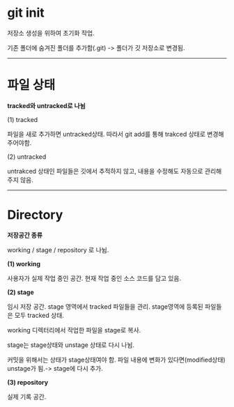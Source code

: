 # git init

저장소 생성을 위하여 초기화 작업.

기존 폴더에 숨겨진 폴더를 추가함(.git) -> 폴더가 깃 저장소로 변경됨. 


***

# 파일 상태

**tracked와 untracked로 나뉨**

(1) tracked

파일을 새로 추가하면 untracked상태. 따라서 git add를 통해 trakced 상태로 변경해주어야함. 

(2) untracked

untrakced 상태인 파일들은 깃에서 추적하지 않고, 내용을 수정해도 자동으로 관리해주지 않음.

***

# Directory

**저장공간 종류**

working / stage / repository 로 나뉨. 

**(1) working**

사용자가 실제 작업 중인 공간. 현재 작업 중인 소스 코드를 담고 있음.


**(2) stage**

임시 저장 공간. stage 영역에서 tracked 파일들을 관리. stage영역에 등록된 파일들은 모두 tracked 상태.

working 디렉터리에서 작업한 파일을 stage로 복사.

stage는 stage상태와 unstage 상태로 다시 나뉨. 

커밋을 위해서는 상태가 stage상태여야 함. 파일 내용에 변화가 있다면(modified상태) unstage가 됨.-> stage에 다시 추가.

**(3) repository**

실제 기록 공간.
